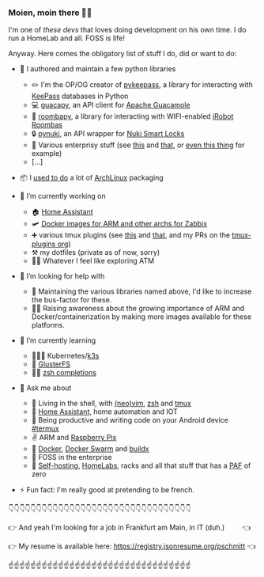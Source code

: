### Moien, moin there 🙇‍♂️

I'm one of *these devs* that loves doing development on his own time. I do run a HomeLab and all. FOSS is life!

Anyway. Here comes the obligatory list of stuff I do, did or want to do:

- 🐍 I authored and maintain a few python libraries
  - ✏️ I'm the OP/OG creator of [pykeepass](https://github.com/libkeepass/pykeepass), a library for interacting with [KeePass](https://keepass.info/) databases in Python
  - 💻 [guacapy](https://github.com/pschmitt/guacapy), an API client for [Apache Guacamole](https://guacamole.apache.org/)
  - 🧹 [roombapy](https://github.com/pschmitt/roombapy), a library for interacting with WIFI-enabled [iRobot Roombas](https://www.irobot.fr/roomba)
  - 🔒 [pynuki](https://github.com/pschmitt/pynuki), an API wrapper for [Nuki Smart Locks](https://nuki.io)
  - 🥱 Various enterprisy stuff (see [this](https://github.com/pschmitt/fortipy) and [that](https://github.com/pschmitt/python-opsview), or [even this thing](https://github.com/post-luxembourg/docker-pmp/) for example)
  - [...]
  
- 📦 I [used to do](https://github.com/pschmitt?tab=repositories&q=aur&type=&language=) a lot of [ArchLinux](https://www.archlinux.org/) packaging

- 🔭 I’m currently working on
  - 🏠 [Home Assistant](https://github.com/home-assistant/core/pulls?q=is%3Apr+author%3Apschmitt+)
  - 🛩️ [Docker images for ARM and other archs for Zabbix](https://github.com/pschmitt/zabbix-docker-multiarch)
  - ➕ various tmux plugins (see [this](https://github.com/pschmitt/tmux-slay) and [that](https://github.com/pschmitt/tmux-ssh-split), and my PRs on the [tmux-plugins org](https://github.com/tmux-plugins))
  - ⚒️ my dotfiles (private as of now, sorry)
  - 🤷‍♂️ Whatever I feel like exploring ATM

- 🤔 I’m looking for help with
  - 🚌 Maintaining the various libraries named above, I'd like to increase the bus-factor for these.
  - 🧑‍💼 Raising awareness about the growing importance of ARM and Docker/containerization by making more images available for these platforms.

- 🌱 I’m currently learning
  - 🧑‍🤝‍🧑 Kubernetes/[k3s](https://k3s.io/)
  - 🐜 [GlusterFS](https://www.gluster.org/)
  - 🧑‍🎨 [zsh completions](https://linux.die.net/man/1/zshcompsys)

- 💬 Ask me about
  - 🌈 Living in the shell, with [(neo)vim](https://www.vim.org/), [zsh](https://www.zsh.org/) and [tmux](https://github.com/tmux/tmux)
  - 🤖 [Home Assistant](https://www.home-assistant.io/), home automation and IOT
  - 🤳 Being productive and writing code on your Android device [#termux](https://termux.com/)
  - ✌️ ARM and [Raspberry Pis](https://www.raspberrypi.org/)
  - 🐋 [Docker](https://www.docker.com/), [Docker Swarm](https://docs.docker.com/engine/swarm/) and [buildx](https://docs.docker.com/buildx/working-with-buildx/)
  - 🏢 FOSS in the enterprise
  - 🥊 [Self-hosting](https://www.reddit.com/r/selfhosted/), [HomeLabs](https://www.reddit.com/r/homelab/), racks and all that stuff that has a [PAF](https://youtu.be/xSB_MuKkgxE?t=4525) of zero
- ⚡ Fun fact: I'm really good at pretending to be french.

👇👇👇👇👇👇👇👇👇👇👇👇👇👇👇👇👇👇👇👇👇👇👇👇👇👇👇👇👇👇👇👇👇

👉 And yeah I'm looking for a job in Frankfurt am Main, in IT (duh.)&nbsp;&nbsp;&nbsp;&nbsp;&nbsp;&nbsp;&nbsp;&nbsp;&nbsp;👈

👉 My resume is available here: https://registry.jsonresume.org/pschmitt 👈

☝️☝️☝️☝️☝️☝️☝️☝️☝️☝️☝️☝️☝️☝️☝️☝️☝️☝️☝️☝️☝️☝️☝️☝️☝️☝️☝️☝️☝️☝️☝️☝️☝️

